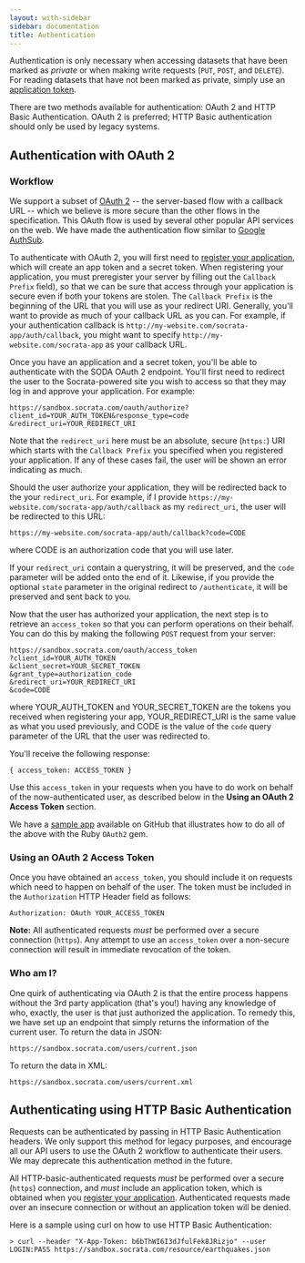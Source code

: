 ```yaml
---
layout: with-sidebar
sidebar: documentation
title: Authentication
---
```


Authentication is only necessary when accessing datasets that have been marked as _private_ or when making write requests (`PUT`, `POST`, and `DELETE`). For reading datasets that have not been marked as private, simply use an [application token](/docs/app-tokens.html).

There are two methods available for authentication: OAuth 2 and HTTP Basic Authentication. OAuth 2 is preferred; HTTP Basic authentication should only be used by legacy systems.

## Authentication with OAuth 2

### Workflow

We support a subset of [OAuth 2](http://oauth.net/2/mechanism) -- the server-based flow with a callback URL -- which we believe is more secure than the other flows in the specification. This OAuth flow is used by several other popular API services on the web. We have made the authentication flow similar to [Google AuthSub](http://code.google.com/apis/gdata/docs/auth/authsub.html). 

To authenticate with OAuth 2, you will first need to [register your application](http://opendata.socrata.com/profile/app_tokens), which will create an app token and a secret token. When registering your application, you must preregister your server by filling out the `Callback Prefix` field), so that we can be sure that access through your application is secure even if both your tokens are stolen. The `Callback Prefix` is the beginning of the URL that you will use as your redirect URI. Generally, you'll want to provide as much of your callback URL as you can. For example, if your authentication callback is `http://my-website.com/socrata-app/auth/callback`, you might want to specify `http://my-website.com/socrata-app` as your callback URL. 

Once you have an application and a secret token, you'll be able to authenticate with the SODA OAuth 2 endpoint. You'll first need to redirect the user to the Socrata-powered site you wish to access so that they may log in and approve your application. For example:

    https://sandbox.socrata.com/oauth/authorize?client_id=YOUR_AUTH_TOKEN&response_type=code &redirect_uri=YOUR_REDIRECT_URI

Note that the `redirect_uri` here must be an absolute, secure (`https:`) URI which starts with the `Callback Prefix` you specified when you registered your application. If any of these cases fail, the user will be shown an error indicating as much. 

Should the user authorize your application, they will be redirected back to the your `redirect_uri`. For example, if I provide `https://my-website.com/socrata-app/auth/callback` as my `redirect_uri`, the user will be redirected to this URL:

    https://my-website.com/socrata-app/auth/callback?code=CODE

where CODE is an authorization code that you will use later.

If your `redirect_uri` contain a querystring, it will be preserved, and the `code` parameter will be added onto the end of it. Likewise, if you provide the optional `state` parameter in the original redirect to `/authenticate`, it will be preserved and sent back to you.

Now that the user has authorized your application, the next step is to retrieve an `access_token` so that you can perform operations on their behalf. You can do this by making the following `POST` request from your server:

    https://sandbox.socrata.com/oauth/access_token
    ?client_id=YOUR_AUTH_TOKEN
    &client_secret=YOUR_SECRET_TOKEN
    &grant_type=authorization_code
    &redirect_uri=YOUR_REDIRECT_URI
    &code=CODE

where YOUR_AUTH_TOKEN and YOUR_SECRET_TOKEN are the tokens you received when registering your app, YOUR_REDIRECT_URI is the same value as what you used previously, and CODE is the value of the `code` query parameter of the URL that the user was redirected to.

You'll receive the following response:

    { access_token: ACCESS_TOKEN }

Use this `access_token` in your requests when you have to do work on behalf of the now-authenticated user, as described below in the **Using an OAuth 2 Access Token** section.

We have a [sample app](https://github.com/socrata/oauth_sample_app_ruby) available on GitHub that illustrates how to do all of the above with the Ruby `OAuth2` gem.

### Using an OAuth 2 Access Token

Once you have obtained an `access_token`, you should include it on requests which need to happen on behalf of the user. The token must be included in the `Authorization` HTTP Header field as follows:

    Authorization: OAuth YOUR_ACCESS_TOKEN

**Note:** All authenticated requests *must* be performed over a secure connection (`https`). Any attempt to use an `access_token` over a non-secure connection will result in immediate revocation of the token.

### Who am I?

One quirk of authenticating via OAuth 2 is that the entire process happens without the 3rd party application (that's you!) having any knowledge of who, exactly, the user is that just authorized the application. To remedy this, we have set up an endpoint that simply returns the information of the current user. To return the data in JSON:

    https://sandbox.socrata.com/users/current.json

To return the data in XML:

    https://sandbox.socrata.com/users/current.xml

## Authenticating using HTTP Basic Authentication

Requests can be authenticated by passing in HTTP Basic Authentication headers. We only support this method for legacy purposes, and encourage all our API users to use the OAuth 2 workflow to authenticate their users. We may deprecate this authentication method in the future.

All HTTP-basic-authenticated requests *must* be performed over a secure (`https`) connection, and *must* include an application token, which is obtained when you [register your application](http://opendata.socrata.com/profile/app_tokens). Authenticated requests made over an insecure connection or without an application token will be denied.

Here is a sample using curl on how to use HTTP Basic Authentication:

    > curl --header "X-App-Token: b6bThWI6I3dJfulFek8JRizjo" --user LOGIN:PASS https://sandbox.socrata.com/resource/earthquakes.json

